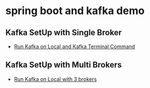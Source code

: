 # spring boot and kafka demo

## Kafka SetUp with Single Broker
- [Run Kafka on Local and Kafka Terminal Command ](kafka-command.md)

## Kafka SetUp with Multi Brokers
- [Run Kafka on Local with 3 brokers ](kafka-command-multi-broker.md)
